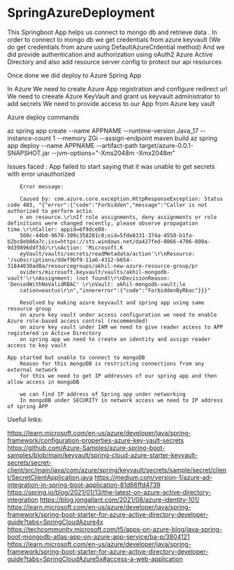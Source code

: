 # SpringAzureDeployment
This Springboot App helps us connect to mongo db and retrieve data .
In order to connect to mongo db we get credentials from azure keyvault (We do get credentials from azure using DefaultAzureCrdential method)
And we did provide authentication and authorization using oAuth2 Azure Active Directory and also add resource server config to protect our api resources 

Once done we did deploy to Azure Spring App

In Azure 
  We need to create Azure App registration and configure redirect url 
  We need to creeate Azure KeyVault and grant us keyvault administrator to add secrets 
  We need to provide access to our App from Azure key vault

Azure deploy commands
  
  az spring app create --name APPNAME --runtime-version Java_17 --instance-count 1 --memory 2Gi --assign-endpoint
  maven build 
  az spring app deploy --name APPNAME --artifact-path target/azure-0.0.1-SNAPSHOT.jar --jvm-options="-Xms2048m -Xmx2048m"
  
 Issues faced :
	App failed to start saying that it was unable to get secrets with error unauthorized
	
		Error message:
			
		Caused by: com.azure.core.exception.HttpResponseException: Status code 403, "{"error":{"code":"Forbidden","message":"Caller is not authorized to perform actio
		n on resource.\r\nIf role assignments, deny assignments or role definitions were changed recently, please observe propagation time.\r\nCaller: appid=6f9dce08-
		500c-44b0-9670-309c358201c0;oid=5fde8331-374a-4550-b1fa-b2bc8eb86a7c;iss=https://sts.windows.net/da427fed-0866-4706-809a-9d39896ddf3d/\r\nAction: 'Microsoft.K
		eyVault/vaults/secrets/readMetadata/action'\r\nResource: '/subscriptions/ddef9bf9-11a6-4312-b654-31844030ad8a/resourcegroups/akhil-new-azure-resource-group/pr
		oviders/microsoft.keyvault/vaults/akhil-mongodb-vault'\r\nAssignment: (not found)\r\nDecisionReason: 'DeniedWithNoValidRBAC' \r\nVault: akhil-mongodb-vault;lo
		cation=eastus\r\n","innererror":{"code":"ForbiddenByRbac"}}}"
		
		Resolved by making azure keyvault and spring app using same resource group
		on azure key vault under access configuration we need to enable Azure role-based access control (recommended)
		on azure key vault under IAM we need to give reader access to APP registered in Active Directory
		on spring app we need to create an identity and assign reader access to key vault 
		
	App started but unable to connect to mongoDB 
		Reason for this mongoDB is restricting connections from any external network
		for this we need to get IP addresses of our spring app and then allow access in mongoDB
		
		we can find IP address of Spring app under networking
		In mongoDB under SECURITY in network access we need to IP address of spring APP
		
	
Useful links:
	
https://learn.microsoft.com/en-us/azure/developer/java/spring-framework/configuration-properties-azure-key-vault-secrets
https://github.com/Azure-Samples/azure-spring-boot-samples/blob/main/keyvault/spring-cloud-azure-starter-keyvault-secrets/secret-client/src/main/java/com/azure/spring/keyvault/secrets/sample/secret/client/SecretClientApplication.java
https://medium.com/version-1/azure-ad-integration-in-spring-boot-application-81d66ffd4739
https://spring.io/blog/2021/01/13/the-latest-on-azure-active-directory-integration
https://blog.jongallant.com/2021/08/azure-identity-101/
https://learn.microsoft.com/en-us/azure/developer/java/spring-framework/spring-boot-starter-for-azure-active-directory-developer-guide?tabs=SpringCloudAzure4x
https://techcommunity.microsoft.com/t5/apps-on-azure-blog/java-spring-boot-mongodb-atlas-app-on-azure-app-service/ba-p/3804121
https://learn.microsoft.com/en-us/azure/developer/java/spring-framework/spring-boot-starter-for-azure-active-directory-developer-guide?tabs=SpringCloudAzure5x#access-a-web-application

	

